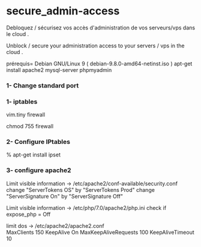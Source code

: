 # secure_admin-access
Debloquez / sécurisez  vos accès d'administration de vos serveurs/vps dans le  cloud .

Unblock / secure your administration access to your servers / vps in the cloud .

prérequis= Debian GNU/Linux 9 ( debian-9.8.0-amd64-netinst.iso )
apt-get install apache2 mysql-server phpmyadmin
### 1- Change standard port 

### 1- iptables
vim.tiny firewall

chmod 755 firewall

### 2- Configure IPtables 
   
   % apt-get install ipset
   
### 3- configure apache2 

Limit visible information  -> /etc/apache2/conf-available/security.conf
   change "ServerTokens OS"   by   "ServerTokens Prod"
   change "ServerSignature On"   by   "ServerSignature Off"
   
Limit visible information  -> /etc/php/7.0/apache2/php.ini
   check if expose_php = Off
   
limit dos -> /etc/apache2/apache2.conf   
      MaxClients 150
      KeepAlive On
      MaxKeepAliveRequests 100
      KeepAliveTimeout 10
